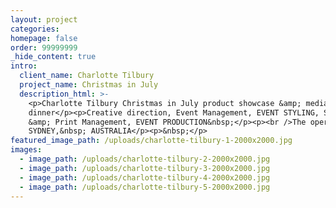 ```yaml
---
layout: project
categories:
homepage: false
order: 99999999
_hide_content: true
intro:
  client_name: Charlotte Tilbury
  project_name: Christmas in July
  description_html: >-
    <p>Charlotte Tilbury Christmas in July product showcase &amp; media
    dinner</p><p>Creative direction, Event Management, EVENT STYLING, Signage
    &amp; Print Management, EVENT PRODUCTION&nbsp;</p><p><br />The opera house,
    SYDNEY,&nbsp; AUSTRALIA</p><p>&nbsp;</p>
featured_image_path: /uploads/charlotte-tilbury-1-2000x2000.jpg
images:
  - image_path: /uploads/charlotte-tilbury-2-2000x2000.jpg
  - image_path: /uploads/charlotte-tilbury-3-2000x2000.jpg
  - image_path: /uploads/charlotte-tilbury-4-2000x2000.jpg
  - image_path: /uploads/charlotte-tilbury-5-2000x2000.jpg
---
```

